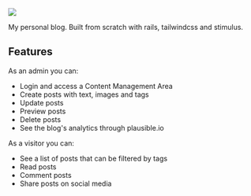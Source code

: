 <img src="https://anansilva.semaphoreci.com/badges/blog-rails.svg">

My personal blog. Built from scratch with rails, tailwindcss and stimulus.

## Features
As an admin you can:

- Login and access a Content Management Area
- Create posts with text, images and tags
- Update posts
- Preview posts
- Delete posts
- See the blog's analytics through plausible.io

As a visitor you can:

- See a list of posts that can be filtered by tags
- Read posts
- Comment posts
- Share posts on social media
